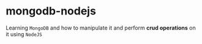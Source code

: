 # mongodb-nodejs

Learning `MongoDB` and how to manipulate it and perform **crud operations** on it using `NodeJS`
